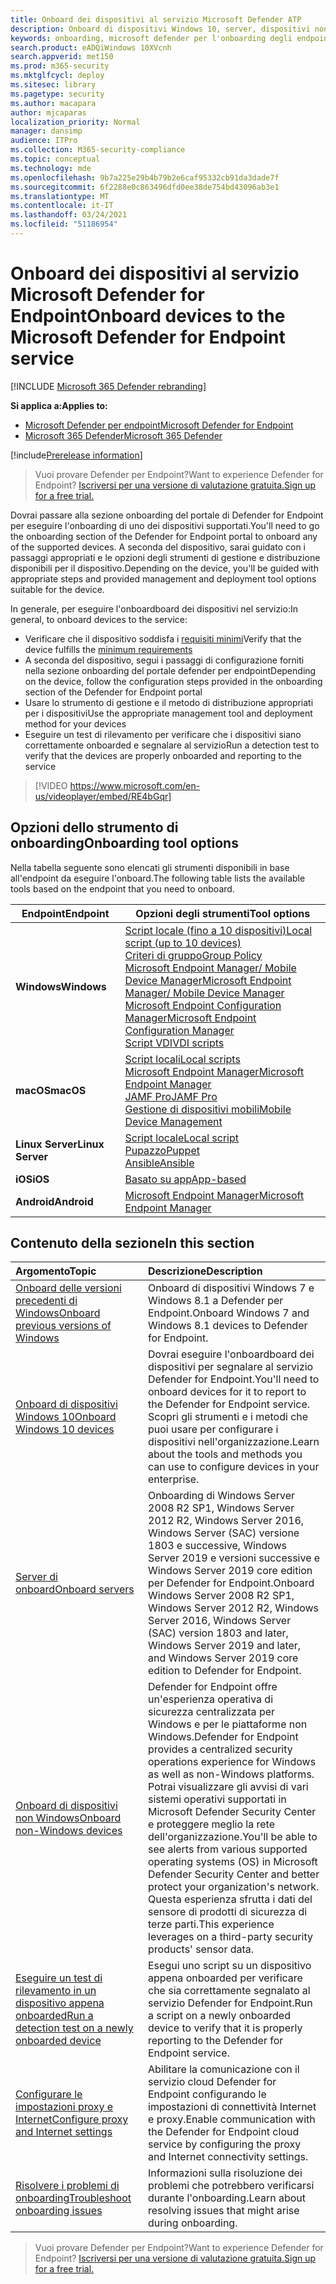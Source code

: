 ```yaml
---
title: Onboard dei dispositivi al servizio Microsoft Defender ATP
description: Onboard di dispositivi Windows 10, server, dispositivi non Windows e scopri come eseguire un test di rilevamento.
keywords: onboarding, microsoft defender per l'onboarding degli endpoint, onboarding di windows atp, sccm, criteri di gruppo, mdm, script locale, test di rilevamento
search.product: eADQiWindows 10XVcnh
search.appverid: met150
ms.prod: m365-security
ms.mktglfcycl: deploy
ms.sitesec: library
ms.pagetype: security
ms.author: macapara
author: mjcaparas
localization_priority: Normal
manager: dansimp
audience: ITPro
ms.collection: M365-security-compliance
ms.topic: conceptual
ms.technology: mde
ms.openlocfilehash: 9b7a225e29b4b79b2e6caf95332cb91da3dade7f
ms.sourcegitcommit: 6f2288e0c863496dfd0ee38de754bd43096ab3e1
ms.translationtype: MT
ms.contentlocale: it-IT
ms.lasthandoff: 03/24/2021
ms.locfileid: "51186954"
---
```

# <a name="onboard-devices-to-the-microsoft-defender-for-endpoint-service"></a><span data-ttu-id="fbec7-104">Onboard dei dispositivi al servizio Microsoft Defender for Endpoint</span><span class="sxs-lookup"><span data-stu-id="fbec7-104">Onboard devices to the Microsoft Defender for Endpoint service</span></span>

[!INCLUDE [Microsoft 365 Defender rebranding](../../includes/microsoft-defender.md)]

<span data-ttu-id="fbec7-105">**Si applica a:**</span><span class="sxs-lookup"><span data-stu-id="fbec7-105">**Applies to:**</span></span>
- [<span data-ttu-id="fbec7-106">Microsoft Defender per endpoint</span><span class="sxs-lookup"><span data-stu-id="fbec7-106">Microsoft Defender for Endpoint</span></span>](https://go.microsoft.com/fwlink/p/?linkid=2154037)
- [<span data-ttu-id="fbec7-107">Microsoft 365 Defender</span><span class="sxs-lookup"><span data-stu-id="fbec7-107">Microsoft 365 Defender</span></span>](https://go.microsoft.com/fwlink/?linkid=2118804)

[!include[Prerelease information](../../includes/prerelease.md)]

><span data-ttu-id="fbec7-108">Vuoi provare Defender per Endpoint?</span><span class="sxs-lookup"><span data-stu-id="fbec7-108">Want to experience Defender for Endpoint?</span></span> [<span data-ttu-id="fbec7-109">Iscriversi per una versione di valutazione gratuita.</span><span class="sxs-lookup"><span data-stu-id="fbec7-109">Sign up for a free trial.</span></span>](https://www.microsoft.com/microsoft-365/windows/microsoft-defender-atp?ocid=docs-wdatp-onboardconfigure-abovefoldlink)

<span data-ttu-id="fbec7-110">Dovrai passare alla sezione onboarding del portale di Defender for Endpoint per eseguire l'onboarding di uno dei dispositivi supportati.</span><span class="sxs-lookup"><span data-stu-id="fbec7-110">You'll need to go the onboarding section of the Defender for Endpoint portal to onboard any of the supported devices.</span></span> <span data-ttu-id="fbec7-111">A seconda del dispositivo, sarai guidato con i passaggi appropriati e le opzioni degli strumenti di gestione e distribuzione disponibili per il dispositivo.</span><span class="sxs-lookup"><span data-stu-id="fbec7-111">Depending on the device, you'll be guided with appropriate steps and provided management and deployment tool options suitable for the device.</span></span> 

<span data-ttu-id="fbec7-112">In generale, per eseguire l'onboardboard dei dispositivi nel servizio:</span><span class="sxs-lookup"><span data-stu-id="fbec7-112">In general, to onboard devices to the service:</span></span>

- <span data-ttu-id="fbec7-113">Verificare che il dispositivo soddisfa i [requisiti minimi](minimum-requirements.md)</span><span class="sxs-lookup"><span data-stu-id="fbec7-113">Verify that the device fulfills the [minimum requirements](minimum-requirements.md)</span></span>
- <span data-ttu-id="fbec7-114">A seconda del dispositivo, segui i passaggi di configurazione forniti nella sezione onboarding del portale defender per endpoint</span><span class="sxs-lookup"><span data-stu-id="fbec7-114">Depending on the device, follow the configuration steps provided in the onboarding section of the Defender for Endpoint portal</span></span>
- <span data-ttu-id="fbec7-115">Usare lo strumento di gestione e il metodo di distribuzione appropriati per i dispositivi</span><span class="sxs-lookup"><span data-stu-id="fbec7-115">Use the appropriate management tool and deployment method for your devices</span></span>
- <span data-ttu-id="fbec7-116">Eseguire un test di rilevamento per verificare che i dispositivi siano correttamente onboarded e segnalare al servizio</span><span class="sxs-lookup"><span data-stu-id="fbec7-116">Run a detection test to verify that the devices are properly onboarded and reporting to the service</span></span>

>[!VIDEO https://www.microsoft.com/en-us/videoplayer/embed/RE4bGqr]

## <a name="onboarding-tool-options"></a><span data-ttu-id="fbec7-117">Opzioni dello strumento di onboarding</span><span class="sxs-lookup"><span data-stu-id="fbec7-117">Onboarding tool options</span></span>
<span data-ttu-id="fbec7-118">Nella tabella seguente sono elencati gli strumenti disponibili in base all'endpoint da eseguire l'onboard.</span><span class="sxs-lookup"><span data-stu-id="fbec7-118">The following table lists the available tools based on the endpoint that you need to onboard.</span></span>

| <span data-ttu-id="fbec7-119">Endpoint</span><span class="sxs-lookup"><span data-stu-id="fbec7-119">Endpoint</span></span>     | <span data-ttu-id="fbec7-120">Opzioni degli strumenti</span><span class="sxs-lookup"><span data-stu-id="fbec7-120">Tool options</span></span>                       |
|--------------|------------------------------------------|
| <span data-ttu-id="fbec7-121">**Windows**</span><span class="sxs-lookup"><span data-stu-id="fbec7-121">**Windows**</span></span>  |  [<span data-ttu-id="fbec7-122">Script locale (fino a 10 dispositivi)</span><span class="sxs-lookup"><span data-stu-id="fbec7-122">Local script (up to 10 devices)</span></span>](configure-endpoints-script.md) <br>  [<span data-ttu-id="fbec7-123">Criteri di gruppo</span><span class="sxs-lookup"><span data-stu-id="fbec7-123">Group Policy</span></span>](configure-endpoints-gp.md) <br>  [<span data-ttu-id="fbec7-124">Microsoft Endpoint Manager/ Mobile Device Manager</span><span class="sxs-lookup"><span data-stu-id="fbec7-124">Microsoft Endpoint Manager/ Mobile Device Manager</span></span>](configure-endpoints-mdm.md) <br>   [<span data-ttu-id="fbec7-125">Microsoft Endpoint Configuration Manager</span><span class="sxs-lookup"><span data-stu-id="fbec7-125">Microsoft Endpoint Configuration Manager</span></span>](configure-endpoints-sccm.md) <br> [<span data-ttu-id="fbec7-126">Script VDI</span><span class="sxs-lookup"><span data-stu-id="fbec7-126">VDI scripts</span></span>](configure-endpoints-vdi.md)   |
| <span data-ttu-id="fbec7-127">**macOS**</span><span class="sxs-lookup"><span data-stu-id="fbec7-127">**macOS**</span></span>    | [<span data-ttu-id="fbec7-128">Script locali</span><span class="sxs-lookup"><span data-stu-id="fbec7-128">Local scripts</span></span>](mac-install-manually.md) <br> [<span data-ttu-id="fbec7-129">Microsoft Endpoint Manager</span><span class="sxs-lookup"><span data-stu-id="fbec7-129">Microsoft Endpoint Manager</span></span>](mac-install-with-intune.md) <br> [<span data-ttu-id="fbec7-130">JAMF Pro</span><span class="sxs-lookup"><span data-stu-id="fbec7-130">JAMF Pro</span></span>](mac-install-with-jamf.md) <br> [<span data-ttu-id="fbec7-131">Gestione di dispositivi mobili</span><span class="sxs-lookup"><span data-stu-id="fbec7-131">Mobile Device Management</span></span>](mac-install-with-other-mdm.md) |
| <span data-ttu-id="fbec7-132">**Linux Server**</span><span class="sxs-lookup"><span data-stu-id="fbec7-132">**Linux Server**</span></span> | [<span data-ttu-id="fbec7-133">Script locale</span><span class="sxs-lookup"><span data-stu-id="fbec7-133">Local script</span></span>](linux-install-manually.md) <br> [<span data-ttu-id="fbec7-134">Pupazzo</span><span class="sxs-lookup"><span data-stu-id="fbec7-134">Puppet</span></span>](linux-install-with-puppet.md) <br> [<span data-ttu-id="fbec7-135">Ansible</span><span class="sxs-lookup"><span data-stu-id="fbec7-135">Ansible</span></span>](linux-install-with-ansible.md)|
| <span data-ttu-id="fbec7-136">**iOS**</span><span class="sxs-lookup"><span data-stu-id="fbec7-136">**iOS**</span></span>      | [<span data-ttu-id="fbec7-137">Basato su app</span><span class="sxs-lookup"><span data-stu-id="fbec7-137">App-based</span></span>](ios-install.md)                                |
| <span data-ttu-id="fbec7-138">**Android**</span><span class="sxs-lookup"><span data-stu-id="fbec7-138">**Android**</span></span>  | [<span data-ttu-id="fbec7-139">Microsoft Endpoint Manager</span><span class="sxs-lookup"><span data-stu-id="fbec7-139">Microsoft Endpoint Manager</span></span>](android-intune.md)               | 




## <a name="in-this-section"></a><span data-ttu-id="fbec7-140">Contenuto della sezione</span><span class="sxs-lookup"><span data-stu-id="fbec7-140">In this section</span></span>
<span data-ttu-id="fbec7-141">Argomento</span><span class="sxs-lookup"><span data-stu-id="fbec7-141">Topic</span></span> | <span data-ttu-id="fbec7-142">Descrizione</span><span class="sxs-lookup"><span data-stu-id="fbec7-142">Description</span></span>
:---|:---
[<span data-ttu-id="fbec7-143">Onboard delle versioni precedenti di Windows</span><span class="sxs-lookup"><span data-stu-id="fbec7-143">Onboard previous versions of Windows</span></span>](onboard-downlevel.md)| <span data-ttu-id="fbec7-144">Onboard di dispositivi Windows 7 e Windows 8.1 a Defender per Endpoint.</span><span class="sxs-lookup"><span data-stu-id="fbec7-144">Onboard Windows 7 and Windows 8.1 devices to Defender for Endpoint.</span></span> 
[<span data-ttu-id="fbec7-145">Onboard di dispositivi Windows 10</span><span class="sxs-lookup"><span data-stu-id="fbec7-145">Onboard Windows 10 devices</span></span>](configure-endpoints.md) | <span data-ttu-id="fbec7-146">Dovrai eseguire l'onboardboard dei dispositivi per segnalare al servizio Defender for Endpoint.</span><span class="sxs-lookup"><span data-stu-id="fbec7-146">You'll need to onboard devices for it to report to the Defender for Endpoint service.</span></span> <span data-ttu-id="fbec7-147">Scopri gli strumenti e i metodi che puoi usare per configurare i dispositivi nell'organizzazione.</span><span class="sxs-lookup"><span data-stu-id="fbec7-147">Learn about the tools and methods you can use to configure devices in your enterprise.</span></span>
[<span data-ttu-id="fbec7-148">Server di onboard</span><span class="sxs-lookup"><span data-stu-id="fbec7-148">Onboard servers</span></span>](configure-server-endpoints.md) |  <span data-ttu-id="fbec7-149">Onboarding di Windows Server 2008 R2 SP1, Windows Server 2012 R2, Windows Server 2016, Windows Server (SAC) versione 1803 e successive, Windows Server 2019 e versioni successive e Windows Server 2019 core edition per Defender for Endpoint.</span><span class="sxs-lookup"><span data-stu-id="fbec7-149">Onboard Windows Server 2008 R2 SP1, Windows Server 2012 R2, Windows Server 2016, Windows Server (SAC) version 1803 and later, Windows Server 2019 and later, and Windows Server 2019 core edition to Defender for Endpoint.</span></span>
[<span data-ttu-id="fbec7-150">Onboard di dispositivi non Windows</span><span class="sxs-lookup"><span data-stu-id="fbec7-150">Onboard non-Windows devices</span></span>](configure-endpoints-non-windows.md) | <span data-ttu-id="fbec7-151">Defender for Endpoint offre un'esperienza operativa di sicurezza centralizzata per Windows e per le piattaforme non Windows.</span><span class="sxs-lookup"><span data-stu-id="fbec7-151">Defender for Endpoint provides a centralized security operations experience for Windows as well as non-Windows platforms.</span></span> <span data-ttu-id="fbec7-152">Potrai visualizzare gli avvisi di vari sistemi operativi supportati in Microsoft Defender Security Center e proteggere meglio la rete dell'organizzazione.</span><span class="sxs-lookup"><span data-stu-id="fbec7-152">You'll be able to see alerts from various supported operating systems (OS) in Microsoft Defender Security Center and better protect your organization's network.</span></span> <span data-ttu-id="fbec7-153">Questa esperienza sfrutta i dati del sensore di prodotti di sicurezza di terze parti.</span><span class="sxs-lookup"><span data-stu-id="fbec7-153">This experience leverages on a third-party security products' sensor data.</span></span> 
[<span data-ttu-id="fbec7-154">Eseguire un test di rilevamento in un dispositivo appena onboarded</span><span class="sxs-lookup"><span data-stu-id="fbec7-154">Run a detection test on a newly onboarded device</span></span>](run-detection-test.md) | <span data-ttu-id="fbec7-155">Esegui uno script su un dispositivo appena onboarded per verificare che sia correttamente segnalato al servizio Defender for Endpoint.</span><span class="sxs-lookup"><span data-stu-id="fbec7-155">Run a script on a newly onboarded device to verify that it is properly reporting to the Defender for Endpoint service.</span></span>
[<span data-ttu-id="fbec7-156">Configurare le impostazioni proxy e Internet</span><span class="sxs-lookup"><span data-stu-id="fbec7-156">Configure proxy and Internet settings</span></span>](configure-proxy-internet.md)| <span data-ttu-id="fbec7-157">Abilitare la comunicazione con il servizio cloud Defender for Endpoint configurando le impostazioni di connettività Internet e proxy.</span><span class="sxs-lookup"><span data-stu-id="fbec7-157">Enable communication with the Defender for Endpoint cloud service by configuring the proxy and Internet connectivity settings.</span></span>
[<span data-ttu-id="fbec7-158">Risolvere i problemi di onboarding</span><span class="sxs-lookup"><span data-stu-id="fbec7-158">Troubleshoot onboarding issues</span></span>](troubleshoot-onboarding.md) | <span data-ttu-id="fbec7-159">Informazioni sulla risoluzione dei problemi che potrebbero verificarsi durante l'onboarding.</span><span class="sxs-lookup"><span data-stu-id="fbec7-159">Learn about resolving issues that might arise during onboarding.</span></span>

><span data-ttu-id="fbec7-160">Vuoi provare Defender per Endpoint?</span><span class="sxs-lookup"><span data-stu-id="fbec7-160">Want to experience Defender for Endpoint?</span></span> [<span data-ttu-id="fbec7-161">Iscriversi per una versione di valutazione gratuita.</span><span class="sxs-lookup"><span data-stu-id="fbec7-161">Sign up for a free trial.</span></span>](https://www.microsoft.com/microsoft-365/windows/microsoft-defender-atp?ocid=docs-wdatp-onboardconfigure-belowfoldlink)
